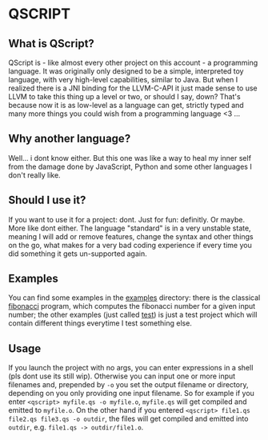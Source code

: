 # QSCRIPT

## What is QScript?

QScript is - like almost every other project on this account - a programming language. It was originally only designed to be a simple, interpreted toy language, with very high-level capabilities, similar to Java. But when I realized there is a JNI binding for the LLVM-C-API it just made sense to use LLVM to take this thing up a level or two, or should I say, down? That's because now it is as low-level as a language can get, strictly typed and many more things you could wish from a programming language <3 ...

## Why another language?

Well... i dont know either. But this one was like a way to heal my inner self from the damage done by JavaScript, Python and some other languages I don't really like.

## Should I use it?

If you want to use it for a project: dont. Just for fun: definitly. Or maybe. More like dont either. The language "standard" is in a very unstable state, meaning I will add or remove features, change the syntax and other things on the go, what makes for a very bad coding experience if every time you did something it gets un-supported again.

## Examples

You can find some examples in the [examples]("examples/") directory: there is the classical [fibonacci]("examples/fib/") program, which computes the fibonacci number for a given input number; the other examples (just called [test]("examples/test/")) is just a test project which will contain different things everytime I test something else.

## Usage

If you launch the project with no args, you can enter expressions in a shell (pls dont use its still wip). Otherwise you can input one or more input filenames and, prepended by ```-o``` you set the output filename or directory, depending on you only providing one input filename. So for example if you enter ```<qscript> myfile.qs -o myfile.o```, ```myfile.qs``` will get compiled and emitted to ```myfile.o```. On the other hand if you entered ```<qscript> file1.qs file2.qs file3.qs -o outdir```, the files will get compiled and emitted into ```outdir```, e.g. ```file1.qs -> outdir/file1.o```.
